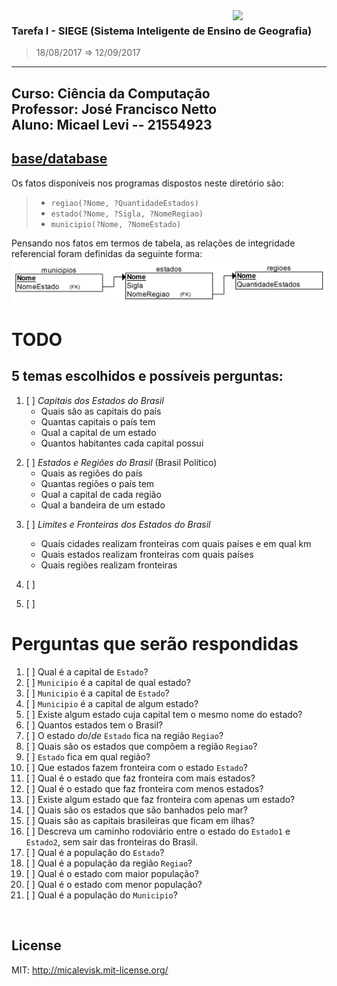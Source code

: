 <img src="http://icomp.ufam.edu.br/professores/images/ufam.png" width="150" align="right">


### Tarefa I - SIEGE (Sistema Inteligente de Ensino de Geografia)
> 18/08/2017 ⇒ 12/09/2017

----------------------------------------
**Curso:** Ciência da Computação <br>
**Professor:** José Francisco Netto <br>
**Aluno:** Micael Levi -- 21554923 <br>
----------------------------------------



## [base/database](base/database)

Os fatos disponíveis nos programas dispostos neste diretório são:
> - `regiao(?Nome, ?QuantidadeEstados)`
> - `estado(?Nome, ?Sigla, ?NomeRegiao)`
> - `municipio(?Nome, ?NomeEstado)`

Pensando nos fatos em termos de tabela, as relações de integridade referencial foram definidas da seguinte forma:
<img alt="erdplus.com" src="SIEGE-telegram-bot/src/prolog-controller/database/diagrama-integridade-referencial.png" width="600">



# TODO
<!-- https://pt.wikipedia.org/wiki/Geografia_do_Brasil -->

## 5 temas escolhidos e possíveis perguntas:
<!-- API para estados do Brasil
https://servicodados.ibge.gov.br/api/docs/localidades
http://www.geonames.org/export/place-hierarchy.html

http://www.geonames.org/childrenJSON?geonameId=3469034
{
"totalResultsCount": 27,
"geonames": [
    {
        "adminCode1": "01",
        "lng": "-70",
        "geonameId": 3665474,
        "toponymName": "Acre",
        "countryId": "3469034",
        "fcl": "A",
        "population": 732793,
        "numberOfChildren": 22,
        "countryCode": "BR",
        "name": "Acre",
        "fclName": "country, state, region,...",
        "countryName": "Brazil",
        "fcodeName": "first-order administrative division",
        "adminName1": "Acre",
        "lat": "-9",
        "fcode": "ADM1"
    }
  ]
}
-->

<!-- http://www.suapesquisa.com/geografia/estados_capitais_brasil.htm -->
1. [ ] *Capitais dos Estados do Brasil*
	- Quais são as capitais do país
	- Quantas capitais o país tem
	- Qual a capital de um estado
	- Quantos habitantes cada capital possui

<!-- https://pt.wikipedia.org/wiki/Lista_de_bandeiras_do_Brasil -->
2. [ ] *Estados e Regiões do Brasil* (Brasil Político)
	- Quais as regiões do país
	- Quantas regiões o país tem
	- Qual a capital de cada região
	- Qual a bandeira de um estado

<!-- https://pt.wikipedia.org/wiki/Lista_de_estados_fronteiri%C3%A7os_do_Brasil -->
<!-- https://pt.wikipedia.org/wiki/Lista_de_pa%C3%ADses_lim%C3%ADtrofes_do_Brasil -->
<!-- http://www.suapesquisa.com/geografia/estados_capitais_brasil.htm -->
3. [ ] *Limites e Fronteiras dos Estados do Brasil*
	- Quais cidades realizam fronteiras com quais países e em qual km
	- Quais estados realizam fronteiras com quais países
	- Quais regiões realizam fronteiras

4. [ ]

5. [ ]


# Perguntas que serão respondidas <!-- implementar!! -->
1.  [ ] Qual é a capital de `Estado`?
2.  [ ] `Municipio` é a capital de qual estado?
3.  [ ] `Municipio` é a capital de `Estado`?
4.  [ ] `Municipio` é a capital de algum estado?
5.  [ ] Existe algum estado cuja capital tem o mesmo nome do estado?
6.  [ ] Quantos estados tem o Brasil?
7.  [ ] O estado _do_/_de_ `Estado` fica na região `Regiao`?
8.  [ ] Quais são os estados que compõem a região `Regiao`?
9.  [ ] `Estado` fica em qual região?
10. [ ] Que estados fazem fronteira com o estado `Estado`?
11. [ ] Qual é o estado que faz fronteira com mais estados?
12. [ ] Qual é o estado que faz fronteira com menos estados?
13. [ ] Existe algum estado que faz fronteira com apenas um estado?
14. [ ] Quais são os estados que são banhados pelo mar?
15. [ ] Quais são as capitais brasileiras que ficam em ilhas?
16. [ ] Descreva um caminho rodoviário entre o estado do `Estado1` e `Estado2`, sem sair das fronteiras do Brasil.
17. [ ] Qual é a população do `Estado`?
18. [ ] Qual é a população da região `Regiao`?
19. [ ] Qual é o estado com maior população?
20. [ ] Qual é o estado com menor população?
21. [ ] Qual é a população do `Municipio`?


​​

<!--
# Descrição da Tarefa

O objetivo é criar um sistema programado em `Prolog` que auxilie o ensino e aprendizagem de Geografia do Brasil. <br>
Devendo abranger, pelo menos, 5 tópicos. <br>
A interface pode ser feita empregando-se `XPCE/Prolog` ou outra linguagem.


# Documentação
www.swi-prolog.org/pldoc/

## Predicados

```
argumento de entrada: +
argumento de saída: -
argumento de entrada/saída: ?
```

- **length**(_?List, ?Int_) <br>
`True` if Int represents the number of elements in List. <br>
This predicate is a true relation and can be used to find the length of a list or produce a list (holding variables) of length Int. <br>
The predicate is non-deterministic, producing lists of increasing length if List is a partial list and Int is unbound. <br>
This predicate fails if the tail of List is equivalent to Int. <br>
It raises errors if:
  - Int is bound to a non-integer.
  - Int is a negative integer.
  - List is neither a list nor a partial list. This error condition includes cyclic lists.


# Como Usar

## Instalação

### Exemplo de Uso

-->

## License
MIT: http://micalevisk.mit-license.org/
